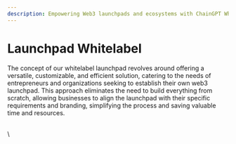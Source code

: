 ```yaml
---
description: Empowering Web3 launchpads and ecosystems with ChainGPT Whitelabel solution.
---
```


# Launchpad Whitelabel

The concept of our whitelabel launchpad revolves around offering a versatile, customizable, and efficient solution, catering to the needs of entrepreneurs and organizations seeking to establish their own web3 launchpad. This approach eliminates the need to build everything from scratch, allowing businesses to align the launchpad with their specific requirements and branding, simplifying the process and saving valuable time and resources.

\
\
